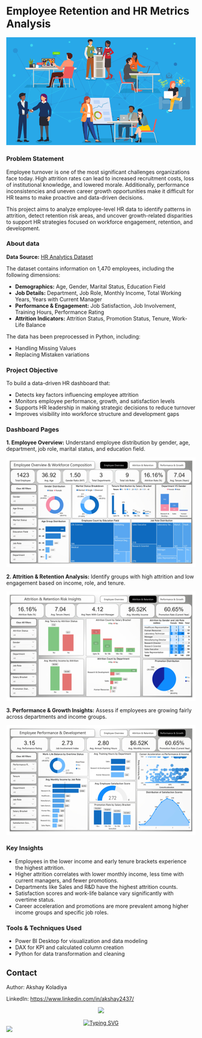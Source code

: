 # Employee Retention and HR Metrics Analysis
![HR_img](https://github.com/ak-2323/Employee-Retention-and-HR-Metrics-Analysis/blob/main/assets/main.gif)

### Problem Statement

Employee turnover is one of the most significant challenges organizations face today. High attrition rates can lead to increased recruitment costs, loss of institutional knowledge, and lowered morale. Additionally, performance inconsistencies and uneven career growth opportunities make it difficult for HR teams to make proactive and data-driven decisions.

This project aims to analyze employee-level HR data to identify patterns in attrition, detect retention risk areas, and uncover growth-related disparities to support HR strategies focused on workforce engagement, retention, and development.

### About data

**Data Source:**  [HR Analytics Dataset](https://www.kaggle.com/datasets/anshika2301/hr-analytics-dataset?select=HR_Analytics.csv)

The dataset contains information on 1,470 employees, including the following dimensions:

- **Demographics:** Age, Gender, Marital Status, Education Field
- **Job Details:** Department, Job Role, Monthly Income, Total Working Years, Years with Current Manager
- **Performance & Engagement:** Job Satisfaction, Job Involvement, Training Hours, Performance Rating
- **Attrition Indicators:** Attrition Status, Promotion Status, Tenure, Work-Life Balance

The data has been preprocessed in Python, including:
- Handling Missing Values
- Replacing Mistaken variations  

### Project Objective
To build a data-driven HR dashboard that:
- Detects key factors influencing employee attrition
- Monitors employee performance, growth, and satisfaction levels
- Supports HR leadership in making strategic decisions to reduce turnover
- Improves visibility into workforce structure and development gaps


### Dashboard Pages
**1. Employee Overview:**
Understand employee distribution by gender, age, department, job role, marital status, and education field.

![Employee Overview](https://github.com/ak-2323/Employee-Retention-and-HR-Metrics-Analysis/blob/main/assets/Employee%20Overview.jpg)

**2. Attrition & Retention Analysis:**
Identify groups with high attrition and low engagement based on income, role, and tenure.

![Attrition and Retention](https://github.com/ak-2323/Employee-Retention-and-HR-Metrics-Analysis/blob/main/assets/Attrition_and_Retention.jpg)

**3. Performance & Growth Insights:**
Assess if employees are growing fairly across departments and income groups.

![Performance & Growth](https://github.com/ak-2323/Employee-Retention-and-HR-Metrics-Analysis/blob/main/assets/Performance_and_Growth.jpg)

### Key Insights
- Employees in the lower income and early tenure brackets experience the highest attrition.
- Higher attrition correlates with lower monthly income, less time with current managers, and fewer promotions.
- Departments like Sales and R&D have the highest attrition counts.
- Satisfaction scores and work-life balance vary significantly with overtime status.
- Career acceleration and promotions are more prevalent among higher income groups and specific job roles.

### Tools & Techniques Used
- Power BI Desktop for visualization and data modeling
- DAX for KPI and calculated column creation
- Python for data transformation and cleaning

## Contact

Author: Akshay Koladiya

LinkedIn: https://www.linkedin.com/in/akshay2437/

<p align="center">
	<img src="https://user-images.githubusercontent.com/74038190/214644145-264f4759-7633-441e-9d67-d8dda9d50d26.gif" width="200">
</p>

<div align="center">
  <a href="https://git.io/typing-svg">
    <img src="https://readme-typing-svg.demolab.com?font=Fira+Code&pause=1000&center=true&vCenter=true&random=true&width=435&lines=I+hope+this+work+serves+you+well!" alt="Typing SVG" />
  </a>
</div>

<img src="https://user-images.githubusercontent.com/74038190/212284100-561aa473-3905-4a80-b561-0d28506553ee.gif" >
